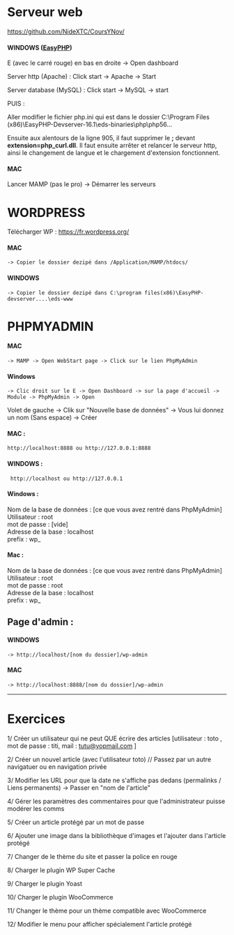 # Serveur web


https://github.com/NideXTC/CoursYNov/

#### WINDOWS ([EasyPHP](https://bitbucket.org/easyphp/easyphp-devserver/downloads/EasyPHP-Devserver-17.0-setup.exe))

E (avec le carré rouge) en bas en droite -> Open dashboard 

Server http (Apache) :  Click start -> Apache -> Start

Server database (MySQL) : Click start -> MySQL -> start 



PUIS : 

Aller modifier le fichier php.ini qui est dans le dossier C:\Program Files (x86)\EasyPHP-Devserver-16.1\eds-binaries\php\php56...

Ensuite aux alentours de la ligne 905, il faut supprimer le **;** devant **extension=php_curl.dll**.
Il faut ensuite arrêter et relancer le serveur http, ainsi le changement de langue et le chargement d'extension fonctionnent.



#### MAC 

Lancer MAMP (pas le pro) -> Démarrer les serveurs 



# WORDPRESS 

Télécharger WP : https://fr.wordpress.org/ 




#### MAC 
	-> Copier le dossier dezipé dans /Application/MAMP/htdocs/ 

#### WINDOWS 
	-> Copier le dossier dezipé dans C:\program files(x86)\EasyPHP-devserver....\eds-www 


# PHPMYADMIN

#### MAC 
	-> MAMP -> Open WebStart page -> Click sur le lien PhpMyAdmin 
#### Windows 
	-> Clic droit sur le E -> Open Dashboard -> sur la page d'accueil -> Module -> PhpMyAdmin -> Open 



Volet de gauche -> Clik sur "Nouvelle base de données" -> Vous lui donnez un nom (Sans espace) -> Créer 


#### MAC : 
	http://localhost:8888 ou http://127.0.0.1:8888
#### WINDOWS :
	 http://localhost ou http://127.0.0.1 


#### Windows : 

Nom de la base de données : [ce que vous avez rentré dans PhpMyAdmin]    
Utilisateur : root     
mot de passe : [vide]    
Adresse de la base : localhost     
prefix : wp_    


#### Mac : 

Nom de la base de données : [ce que vous avez rentré dans PhpMyAdmin]    
Utilisateur : root     
mot de passe : root    
Adresse de la base : localhost     
prefix : wp_    


## Page d'admin : 

#### WINDOWS 
	-> http://localhost/[nom du dossier]/wp-admin
#### MAC 
	-> http://localhost:8888/[nom du dossier]/wp-admin



_____________________ 

# Exercices

1/ Créer un utilisateur qui ne peut QUE écrire des articles [utilisateur : toto , 
mot de passe : titi,
mail :  tutu@yopmail.com
]

2/ Créer un nouvel article (avec l'utilisateur toto) // Passez par un autre navigatuer ou en navigation privée 

3/ Modifier les URL pour que la date ne s'affiche pas dedans (permalinks / Liens permanents) -> Passer en "nom de l'article"

4/ Gérer les paramètres des commentaires pour que l'administrateur puisse modérer les comms 


5/ Créer un article protégé par un mot de passe 

6/ Ajouter une image dans la bibliothèque d'images et l'ajouter dans l'article protégé 

7/ Changer de le thème du site et passer la police en rouge 

8/ Charger le plugin WP Super Cache

9/ Charger le plugin Yoast 

10/ Charger le plugin WooCommerce 

11/ Changer le thème pour un thème compatible avec WooCommerce 

12/ Modifier le menu pour afficher spécialement l'article protégé 



































